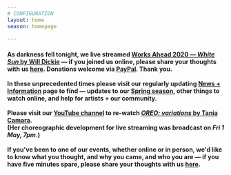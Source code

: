 ```yaml
---
# CONFIGURATION
layout: home
season: homepage

---
```

#### As darkness fell tonight, we live streamed [Works Ahead 2020 — *White Sun* by Will Dickie](/current/2020-worksahead) — if you joined us online, please share your thoughts with us <a href="http://forms.gle/T14EiJZdJTU4xuYb8" target="_blank">here</a>. Donations welcome via <a href="http://www.paypal.me/warnmcr" target="_blank">PayPal</a>. Thank you.<br><br>In these unprecedented times please visit our regularly updating [News + Information](/coronavirus) page to find — updates to our [Spring season](/current/2020-springsummer/), other things to watch online, and help for artists + our community.<br><br>Please visit our <a href="http://youtube.com/watch?v=m7dDCgaffoI&t=3600s" target="_blank">YouTube channel</a> to re-watch [*OREO: variations* by Tania Camara](/current/2020-springsummer/camara).<br>(Her choreographic development for live streaming was broadcast on *Fri 1 May, 7pm*.)<br><br>If you've been to one of our events, whether online or in person, we'd like to know what you thought, and why you came, and who you are — if you have five minutes spare, please share your thoughts with us <a href="http://forms.gle/T14EiJZdJTU4xuYb8" target="_blank">here</a>.
